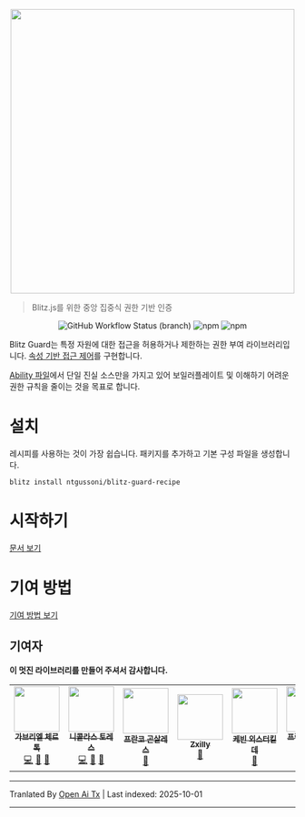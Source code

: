 <p align="center">
 <img src="https://raw.githubusercontent.com/ntgussoni/blitz-guard/main/blitz-guard.png" width="500px" />
</p>

> Blitz.js를 위한 중앙 집중식 권한 기반 인증

<p align="center">
<img alt="GitHub Workflow Status (branch)" src="https://img.shields.io/github/workflow/status/ntgussoni/blitz-guard/Continuous%20Integration/main?style=for-the-badge">
<img alt="npm" src="https://img.shields.io/npm/v/@blitz-guard/core?style=for-the-badge">
 <img alt="npm" src="https://img.shields.io/npm/dm/@blitz-guard/core?style=for-the-badge">
</p>

Blitz Guard는 특정 자원에 대한 접근을 허용하거나 제한하는 권한 부여 라이브러리입니다.
[속성 기반 접근 제어](https://en.wikipedia.org/wiki/Attribute-based_access_control)를 구현합니다.

[Ability 파일](https://ntgussoni.github.io/blitz-guard/docs/ability-file)에서 단일 진실 소스만을 가지고 있어 보일러플레이트 및 이해하기 어려운 권한 규칙을 줄이는 것을 목표로 합니다.

# 설치

레시피를 사용하는 것이 가장 쉽습니다. 패키지를 추가하고 기본 구성 파일을 생성합니다.

`blitz install ntgussoni/blitz-guard-recipe`

# 시작하기

[문서 보기](https://ntgussoni.github.io/blitz-guard/docs/)

# 기여 방법

[기여 방법 보기](https://ntgussoni.github.io/blitz-guard/docs/contributing)

## 기여자

**이 멋진 라이브러리를 만들어 주셔서 감사합니다.**

 <!-- ALL-CONTRIBUTORS-LIST:START - Do not remove or modify this section -->
<!-- prettier-ignore-start -->
<!-- markdownlint-disable -->
<table>
  <tr>
    <td align="center"><a href="https://github.com/cherta"><img src="https://avatars2.githubusercontent.com/u/373454?v=4?s=80" width="80px;" alt=""/><br /><sub><b>가브리엘 체르톡</b></sub></a><br /><a href="https://github.com/ntgussoni/blitz-guard/commits?author=cherta" title="코드">💻</a> <a href="https://github.com/ntgussoni/blitz-guard/issues?q=author%3Acherta" title="버그 보고">🐛</a> <a href="https://github.com/ntgussoni/blitz-guard/commits?author=cherta" title="문서">📖</a></td>
    <td align="center"><a href="https://github.com/ntgussoni"><img src="https://avatars0.githubusercontent.com/u/10161067?v=4?s=80" width="80px;" alt=""/><br /><sub><b>니콜라스 토레스</b></sub></a><br /><a href="https://github.com/ntgussoni/blitz-guard/commits?author=ntgussoni" title="코드">💻</a> <a href="https://github.com/ntgussoni/blitz-guard/issues?q=author%3Antgussoni" title="버그 보고">🐛</a> <a href="https://github.com/ntgussoni/blitz-guard/commits?author=ntgussoni" title="문서">📖</a></td>
    <td align="center"><a href="https://github.com/Fralez"><img src="https://avatars.githubusercontent.com/u/40028772?v=4?s=80" width="80px;" alt=""/><br /><sub><b>프란코 곤살레스</b></sub></a><br /><a href="https://github.com/ntgussoni/blitz-guard/commits?author=Fralez" title="문서">📖</a></td>
    <td align="center"><a href="https://learningman.top"><img src="https://avatars.githubusercontent.com/u/31370133?v=4?s=80" width="80px;" alt=""/><br /><sub><b>Zxilly</b></sub></a><br /><a href="https://github.com/ntgussoni/blitz-guard/issues?q=author%3AZxilly" title="버그 보고">🐛</a></td>
    <td align="center"><a href="https://oesterkilde.dk/"><img src="https://avatars.githubusercontent.com/u/6379824?v=4?s=80" width="80px;" alt=""/><br /><sub><b>케빈 외스터킬데</b></sub></a><br /><a href="https://github.com/ntgussoni/blitz-guard/commits?author=Kosai106" title="문서">📖</a></td>
    <td align="center"><a href="https://github.com/frankiesardo"><img src="https://avatars.githubusercontent.com/u/1476561?v=4?s=80" width="80px;" alt=""/><br /><sub><b>프란체스코 사르도</b></sub></a><br /><a href="https://github.com/ntgussoni/blitz-guard/commits?author=frankiesardo" title="코드">💻</a> <a href="https://github.com/ntgussoni/blitz-guard/issues?q=author%3Afrankiesardo" title="버그 보고">🐛</a></td>
    <td align="center"><a href="https://github.com/bravo-kernel"><img src="https://avatars.githubusercontent.com/u/230500?v=4?s=80" width="80px;" alt=""/><br /><sub><b>브라보-커널</b></sub></a><br /><a href="https://github.com/ntgussoni/blitz-guard/commits?author=bravo-kernel" title="문서">📖</a></td>
    <td align="center"><a href="http://dipankarmaikap.com"><img src="https://avatars.githubusercontent.com/u/45673791?v=4?s=80" width="80px;" alt=""/><br /><sub><b>디판카르 마이캅</b></sub></a><br /><a href="https://github.com/ntgussoni/blitz-guard/commits?author=dipankarmaikap" title="문서">📖</a></td>
  </tr>
</table>

<!-- markdownlint-restore -->
<!-- prettier-ignore-end -->

<!-- ALL-CONTRIBUTORS-LIST:END -->


---

Tranlated By [Open Ai Tx](https://github.com/OpenAiTx/OpenAiTx) | Last indexed: 2025-10-01

---
